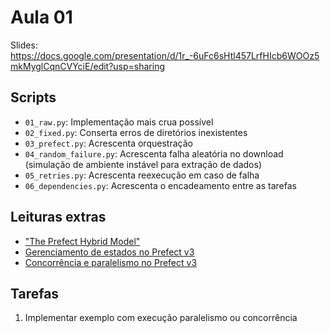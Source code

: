 # Aula 01

Slides: https://docs.google.com/presentation/d/1r_-6uFc6sHtl457LrfHIcb6WOOz5mkMyglCqnCVYciE/edit?usp=sharing

## Scripts

- `01_raw.py`: Implementação mais crua possível
- `02_fixed.py`: Conserta erros de diretórios inexistentes
- `03_prefect.py`: Acrescenta orquestração
- `04_random_failure.py`: Acrescenta falha aleatória no download (simulação de ambiente instável para extração de dados)
- `05_retries.py`: Acrescenta reexecução em caso de falha
- `06_dependencies.py`: Acrescenta o encadeamento entre as tarefas

## Leituras extras
- ["The Prefect Hybrid Model"](https://medium.com/the-prefect-blog/the-prefect-hybrid-model-1b70c7fd296)
- [Gerenciamento de estados no Prefect v3](https://docs.prefect.io/v3/develop/manage-states#manage-states)
- [Concorrência e paralelismo no Prefect v3](https://docs.prefect.io/v3/develop/task-runners)

## Tarefas

1. Implementar exemplo com execução paralelismo ou concorrência